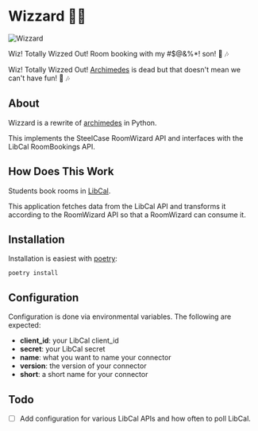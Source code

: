 # Wizzard :mage_man:

![Wizzard](https://i.ytimg.com/vi/BiQCvAnyyQI/hqdefault.jpg)
 
Wiz! Totally Wizzed Out! Room booking with my #$@&%*! son! :guitar: :notes:

Wiz! Totally Wizzed Out! [Archimedes](https://github.com/utkdigitalinitiatives/archimedes) is dead but that doesn't mean we can't have fun! :guitar: :notes:

## About

Wizzard is a rewrite of [archimedes](https://github.com/utkdigitalinitiatives/archimedes) in Python.

This implements the SteelCase RoomWizard API and interfaces with the LibCal RoomBookings API.

## How Does This Work

Students book rooms in [LibCal](https://libcal.utk.edu/booking/studyrooms).

This application fetches data from the LibCal API and transforms it according to the RoomWizard API so that a RoomWizard
can consume it.

## Installation

Installation is easiest with [poetry](https://python-poetry.org/):

```shell
poetry install

```

## Configuration

Configuration is done via environmental variables. The following are expected:

* **client_id**: your LibCal client_id
* **secret**: your LibCal secret
* **name**: what you want to name your connector
* **version**: the version of your connector
* **short**: a short name for your connector

## Todo

- [ ] Add configuration for various LibCal APIs and how often to poll LibCal.

